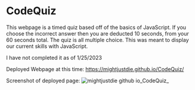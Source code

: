 ﻿# CodeQuiz
This webpage is a timed quiz based off of the basics of JavaScript. If you choose the incorrect answer then you are deducted 10 seconds, from your 60 seconds total. The quiz is all multiple choice. This was meant to display our current skills with JavaScript.

I have not completed it as of 1/25/2023

Deployed Webpage at this time: https://mightjustdie.github.io/CodeQuiz/

Screenshot of deployed page: ![mightjustdie github io_CodeQuiz_](https://user-images.githubusercontent.com/102053940/214758522-1f0dcf27-e6a6-491e-96bf-a92c35d18de8.png)
